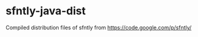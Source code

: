 sfntly-java-dist
=============

Compiled distribution files of sfntly from https://code.google.com/p/sfntly/
